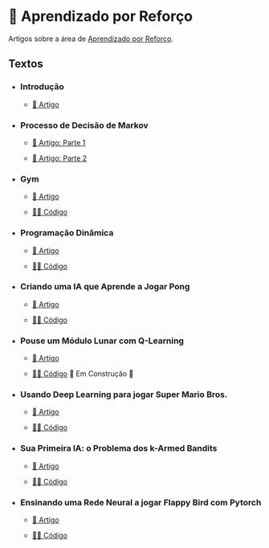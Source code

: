 # 🤖 Aprendizado por Reforço

Artigos sobre a área de [Aprendizado por Reforço](https://medium.com/turing-talks/aprendizado-por-refor%C3%A7o-1-introdu%C3%A7%C3%A3o-7382ebb641ab).

## Textos

- ### Introdução
  - [📑 Artigo](https://medium.com/turing-talks/aprendizado-por-refor%C3%A7o-1-introdu%C3%A7%C3%A3o-7382ebb641ab)

- ### Processo de Decisão de Markov
  - [📑 Artigo: Parte 1](https://medium.com/turing-talks/aprendizado-por-refor%C3%A7o-2-processo-de-decis%C3%A3o-de-markov-mdp-parte-1-84e69e05f007) 

  - [📑 Artigo: Parte 2](https://medium.com/turing-talks/aprendizado-por-refor%C3%A7o-3-processo-de-decis%C3%A3o-de-markov-parte-2-15fe4e2a4950)

- ### Gym
  - [📑 Artigo](https://medium.com/turing-talks/aprendizado-por-refor%C3%A7o-4-gym-d18ac1280628)

  - [👩‍💻 Código](./Gym/)

- ### Programação Dinâmica
  - [📑 Artigo](https://medium.com/turing-talks/aprendizado-por-refor%C3%A7o-5-programa%C3%A7%C3%A3o-din%C3%A2mica-8db4db386b67)

  - [👩‍💻 Código](./Programação%20Dinâmica/)

- ### Criando uma IA que Aprende a Jogar Pong
  - [📑 Artigo](https://medium.com/turing-talks/criando-uma-ia-que-aprende-a-jogar-pong-f379b0170017)

  - [👩‍💻 Código](./QLearningTabular/)

- ### Pouse um Módulo Lunar com Q-Learning
  - [📑 Artigo](https://medium.com/turing-talks/pouse-um-m%C3%B3dulo-lunar-com-deep-q-learning-1f4395ea764)

  - [👩‍💻 Código]() 🚧 Em Construção 🚧

- ### Usando Deep Learning para jogar Super Mario Bros.
  - [📑 Artigo](https://medium.com/turing-talks/usando-deep-learning-para-jogar-super-mario-bros-8d58eee6e9c2)

  - [👩‍💻 Código](https://github.com/Berbardo/MarioRL)

- ### Sua Primeira IA: o Problema dos k-Armed Bandits
  - [📑 Artigo](https://medium.com/turing-talks/sua-primeira-ia-o-problema-dos-k-armed-bandits-cc63732567b2)

  - [👩‍💻 Código](https://github.com/GrupoTuring/Aprendizado-por-Reforco/tree/master/Aprendizado%20por%20Refor%C3%A7o%20Cl%C3%A1ssico/Bandits/Agente%20Epsilon-Guloso)

- ### Ensinando uma Rede Neural a jogar Flappy Bird com Pytorch
  - [📑 Artigo](https://medium.com/@FernandoMatsumoto/2c219a6aecee)

  - [👩‍💻 Código](./DQN%20com%20Flappy%20Bird)
